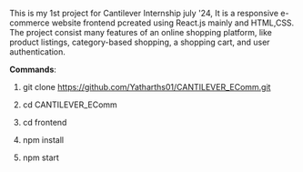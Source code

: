 This is my 1st project for Cantilever Internship july '24, It is a responsive e-commerce website frontend pcreated using React.js mainly and HTML,CSS. The project consist many features of an online shopping platform, like product listings, category-based shopping, a shopping cart, and user authentication. 


**Commands**:

  1. git clone https://github.com/Yatharths01/CANTILEVER_EComm.git

  2. cd CANTILEVER_EComm

  3. cd frontend

  4. npm install

  5. npm start
